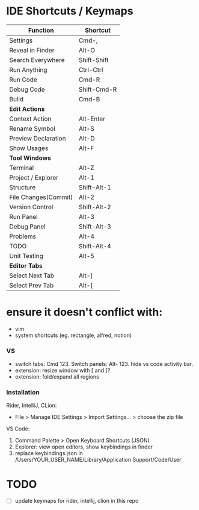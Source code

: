 # IDE Shortcuts / Keymaps

| Function            | Shortcut      |
| ------------------- | ------------- |
| Settings            | Cmd-,         |
| Reveal in Finder    | Alt-O         | 
| Search Everywhere   | Shift-Shift   | <VS Go To File />
| Run Anything        | Ctrl-Ctrl     | <VS Show all commands />
| Run Code            | Cmd-R         | <VS Run is Debug />
| Debug Code          | Shift-Cmd-R   |
| Build               | Cmd-B         |
| **Edit Actions**    |               |
| Context Action      | Alt-Enter     | <VS Quick Fix />
| Rename Symbol       | Alt-S         |
| Preview Declaration | Alt-D         | <JB Go To Declaration or Usages />
| Show Usages         | Alt-F         | <VS Peek References. JB Note: NOT "Find" Usages />
| **Tool Windows**    |               |
| Terminal            | Alt-Z         |
| Project / Explorer  | Alt-1         | <VS Show Explorer />
| Structure           | Shift-Alt-1   | 
| File Changes(Commit)| Alt-2         | <VS Open Changes />
| Version Control     | Shift-Alt-2   | <VS Show Source Control />
| Run Panel           | Alt-3         | <VS Show Run and Debug. />
| Debug Panel         | Shift-Alt-3   | <VS Show Run and Debug. />
| Problems            | Alt-4         | <VS Toggle Problems />
| TODO                | Shift-Alt-4   |
| Unit Testing        | Alt-5         |
| **Editor Tabs**     |               |
| Select Next Tab     | Alt-]         |
| Select Prev Tab     | Alt-[         | <JB Cannot make Cmd-1,2,3 be tab-1,2,3 :( />

# ensure it doesn't conflict with:
- vim
- system shortcuts (eg. rectangle, alfred, notion)

### VS
- switch tabs: Cmd 123. Switch panels: Alt- 123. hide vs code activity bar.
- extension: resize window with [ and ]?
- extension: fold/expand all regions

### Installation
Rider, IntelliJ, CLion:
- File > Manage IDE Settings > Import Settings... > choose the zip file

VS Code: 
1. Command Palette > Open Keyboard Shortcuts (JSON)
2. Explorer: view open editors, show keybindings in finder
3. replace keybindings.json in /Users/YOUR_USER_NAME/Library/Application Support/Code/User

# TODO
- [ ] update keymaps for rider, intellij, clion in this repo
